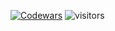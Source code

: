 [![Codewars](https://www.codewars.com/users/CarlosP721/badges/large)](https://www.codewars.com/users/CarlosP721)
![visitors](https://visitor-badge.glitch.me/badge?page_id=CarlosP721.visitor-badge&left_color=black&right_color=red)
                

<!---
CarlosP721/CarlosP721 is a ✨ special ✨ repository because its `README.md` (this file) appears on your GitHub profile.
You can click the Preview link to take a look at your changes.
--->
